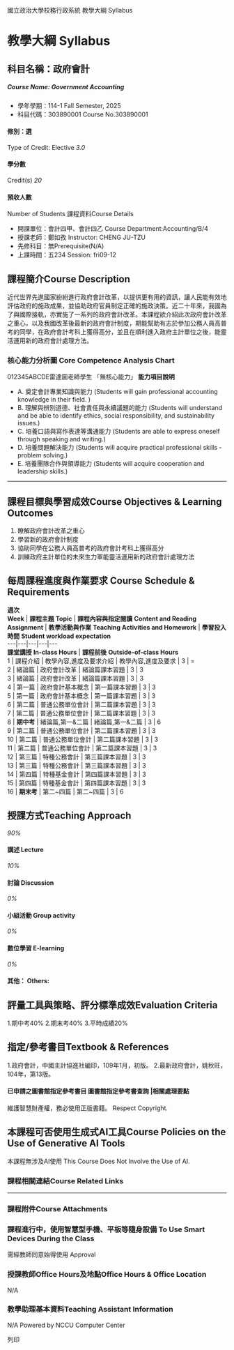 國立政治大學校務行政系統 教學大綱 Syllabus
# 教學大綱 Syllabus
##  科目名稱：政府會計 
#####  Course Name: Government Accounting
  * 學年學期：114-1 Fall Semester, 2025 
  * 科目代碼：303890001 Course No.303890001


#### 修別：選
Type of Credit: Elective 
_3.0_
#### 學分數
Credit(s)
_20_
#### 預收人數
Number of Students
課程資料Course Details
  * 開課單位：會計四甲、會計四乙 Course Department:Accounting/B/4 
  * 授課老師：鄭如孜 Instructor: CHENG JU-TZU 
  * 先修科目：無Prerequisite(N/A)
  * 上課時間：五234 Session: fri09-12 


##  課程簡介Course Description
近代世界先進國家紛紛進行政府會計改革，以提供更有用的資訊，讓人民能有效地評估政府的施政成果，並協助政府官員制定正確的施政決策。近二十年來，我國為了與國際接軌，亦實施了一系列的政府會計改革。本課程欲介紹此次政府會計改革之重心，以及我國改革後最新的政府會計制度，期能幫助有志於參加公務人員高普考的同學，在政府會計考科上獲得高分，並且在順利進入政府主計單位之後，能靈活運用新的政府會計處理方法。
###  核心能力分析圖 Core Competence Analysis Chart
012345ABCDE雷達圖老師學生
「無核心能力」 
**能力項目說明**
  * A. 奠定會計專業知識與能力 (Students will gain professional accounting knowledge in their field. )
  * B. 理解與辨別道德、社會責任與永續議題的能力 (Students will understand and be able to identify ethics, social responsibility, and sustainability issues.)
  * C. 培養口語與寫作表達等溝通能力 (Students are able to express oneself through speaking and writing.)
  * D. 培養問題解決能力 (Students will acquire practical professional skills - problem solving.)
  * E. 培養團隊合作與領導能力 (Students will acquire cooperation and leadership skills.)


* * *
##  課程目標與學習成效Course Objectives & Learning Outcomes 
  1. 瞭解政府會計改革之重心
  2. 學習新的政府會計制度
  3. 協助同學在公務人員高普考的政府會計考科上獲得高分
  4. 訓練政府主計單位的未來生力軍能靈活運用新的政府會計處理方法


##  每周課程進度與作業要求 Course Schedule & Requirements
**週次  
Week** |  **課程主題** **Topic** |  **課程內容與指定閱讀** **Content and Reading Assignment** |  **教學活動與作業** **Teaching Activities and Homework** |  **學習投入時間** **Student workload expectation**  
---|---|---|---|---  
**課堂講授** **In-class Hours** |  **課程前後** **Outside-of-class Hours**  
1 |  課程介紹 |  教學內容,進度及要求介紹 |  教學內容,進度及要求 |  3 |  =  
2 |  緒論篇 |  政府會計改革 |  緒論篇課本習題 |  3 |  3  
3 |  緒論篇 |  政府會計改革 |  緒論篇課本習題 |  3 |  3  
4 |  第一篇 |  政府會計基本概念 |  第一篇課本習題 |  3 |  3  
5 |  第一篇 |  政府會計基本概念 |  第一篇課本習題 |  3 |  3  
6 |  第二篇 |  普通公務單位會計 |  第二篇課本習題 |  3 |  3  
7 |  第二篇 |  普通公務單位會計 |  第二篇課本習題 |  3 |  3  
8 |  **期中考** |  緒論篇,第一&二篇 |  緒論篇,第一&二篇 |  3 |  6  
9 |  第二篇 |  普通公務單位會計 |  第二篇課本習題 |  3 |  3  
10 |  第二篇 |  普通公務單位會計 |  第二篇課本習題 |  3 |  3  
11 |  第二篇 |  普通公務單位會計 |  第二篇課本習題 |  3 |  3  
12 |  第三篇 |  特種公務會計 |  第三篇課本習題 |  3 |  3  
13 |  第三篇 |  特種公務會計 |  第三篇課本習題 |  3 |  3  
14 |  第四篇 |  特種基金會計 |  第四篇課本習題 |  3 |  3  
15 |  第四篇 |  特種基金會計 |  第四篇課本習題 |  3 |  3  
16 |  **期末考** |  第二~四篇 |  第二~四篇 |  3 |  6  
##  授課方式Teaching Approach
_90%_
####  講述 Lecture
_10%_
####  討論 Discussion
_0%_
####  小組活動 Group activity
_0%_
####  數位學習 E-learning
_0%_
####  其他： Others:
##  評量工具與策略、評分標準成效Evaluation Criteria
1.期中考40%
2.期末考40%
3.平時成績20%
##  指定/參考書目Textbook & References
1.政府會計，中國主計協進社編印，109年1月，初版。
2.最新政府會計，姚秋旺，104年，第13版。
####  已申請之圖書館指定參考書目  圖書館指定參考書查詢 |相關處理要點
維護智慧財產權，務必使用正版書籍。 Respect Copyright.
##  本課程可否使用生成式AI工具Course Policies on the Use of Generative AI Tools
本課程無涉及AI使用 This Course Does Not Involve the Use of AI.
###  課程相關連結Course Related Links
* * *
###  課程附件Course Attachments
###  課程進行中，使用智慧型手機、平板等隨身設備 To Use Smart Devices During the Class
需經教師同意始得使用  Approval
###  授課教師Office Hours及地點Office Hours & Office Location
N/A
###  教學助理基本資料Teaching Assistant Information
N/A
Powered by NCCU Computer Center
  
列印
